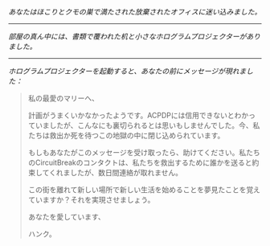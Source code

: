 _あなたはほこりとクモの巣で満たされた放棄されたオフィスに迷い込みました。_

---

_部屋の真ん中には、書類で覆われた机と小さなホログラムプロジェクターがありました。_

---

_ホログラムプロジェクターを起動すると、あなたの前にメッセージが現れました：_

> 私の最愛のマリーへ、
>
> 計画がうまくいかなかったようです。ACPDPには信用できないとわかっていましたが、こんなにも裏切られるとは思いもしませんでした。今、私たちは救出か死を待つこの地獄の中に閉じ込められています。
>
> もしもあなたがこのメッセージを受け取ったら、助けてください。私たちのCircuitBreakのコンタクトは、私たちを救出するために誰かを送ると約束してくれましたが、数日間連絡が取れません。
>
> この街を離れて新しい場所で新しい生活を始めることを夢見たことを覚えていますか？それを実現させましょう。
>
> あなたを愛しています、
>
> ハンク。
